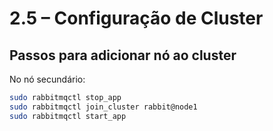 # 2.5 – Configuração de Cluster

## Passos para adicionar nó ao cluster
No nó secundário:
```bash
sudo rabbitmqctl stop_app
sudo rabbitmqctl join_cluster rabbit@node1
sudo rabbitmqctl start_app
```